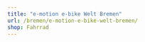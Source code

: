 ```yaml
---
title: "e-motion e-bike Welt Bremen"
url: /bremen/e-motion-e-bike-welt-bremen/
shop: Fahrrad
---
```

